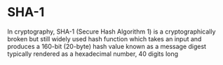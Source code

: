 
# SHA-1

In cryptography, SHA-1 (Secure Hash Algorithm 1) is a cryptographically broken
but still widely used hash function which takes an input and
produces a 160-bit (20-byte) hash value known as a message digest
typically rendered as a hexadecimal number, 40 digits long
